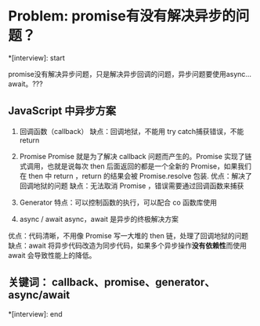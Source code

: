 # Problem: promise有没有解决异步的问题？

*[interview]: start

promise没有解决异步问题，只是解决异步回调的问题，异步问题要使用async…await。???

## JavaScript 中异步方案

1. 回调函数（callback）
缺点：回调地狱，不能用 try catch捕获错误，不能 return

2. Promise
Promise 就是为了解决 callback 问题而产生的。Promise 实现了链式调用，也就是说每次 then 后面返回的都是一个全新的 Promise，如果我们在 then 中 return ，return 的结果会被 Promise.resolve 包装.
优点：解决了回调地狱的问题
缺点：无法取消 Promise ，错误需要通过回调函数来捕获

3. Generator
特点：可以控制函数的执行，可以配合 co 函数库使用

4. async / await
async，await 是异步的终极解决方案

优点：代码清晰，不用像 Promise 写一大堆的 then 链，处理了回调地狱的问题
缺点：await 将异步代码改造为同步代码，如果多个异步操作**没有依赖性**而使用 await 会导致性能上的降低。

## 关键词： callback、promise、generator、async/await

*[interview]: end
